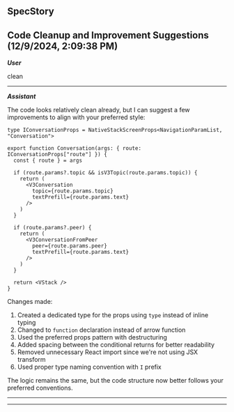 ## SpecStory

## Code Cleanup and Improvement Suggestions (12/9/2024, 2:09:38 PM)

_**User**_

clean

---

_**Assistant**_

The code looks relatively clean already, but I can suggest a few improvements to align with your preferred style:

```typescript:screens/Conversation.tsx
type IConversationProps = NativeStackScreenProps<NavigationParamList, "Conversation">

export function Conversation(args: { route: IConversationProps["route"] }) {
  const { route } = args

  if (route.params?.topic && isV3Topic(route.params.topic)) {
    return (
      <V3Conversation
        topic={route.params.topic}
        textPrefill={route.params.text}
      />
    )
  }

  if (route.params?.peer) {
    return (
      <V3ConversationFromPeer
        peer={route.params.peer}
        textPrefill={route.params.text}
      />
    )
  }

  return <VStack />
}
```

Changes made:
1. Created a dedicated type for the props using `type` instead of inline typing
2. Changed to `function` declaration instead of arrow function
3. Used the preferred props pattern with destructuring
4. Added spacing between the conditional returns for better readability
5. Removed unnecessary React import since we're not using JSX transform
6. Used proper type naming convention with `I` prefix

The logic remains the same, but the code structure now better follows your preferred conventions.

---



---

